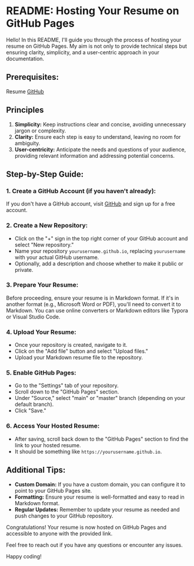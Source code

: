 # README: Hosting Your Resume on GitHub Pages

Hello! In this README, I'll guide you through the process of hosting your resume on GitHub Pages. My aim is not only to provide technical steps but ensuring clarity, simplicity, and a user-centric approach in your documentation.

## Prerequisites:
Resume [GitHub]([index.md](https://github.com/rishamD/rishamD.github.io/blob/main/index.md))


## Principles
1. **Simplicity:** Keep instructions clear and concise, avoiding unnecessary jargon or complexity.
2. **Clarity:** Ensure each step is easy to understand, leaving no room for ambiguity.
3. **User-centricity:** Anticipate the needs and questions of your audience, providing relevant information and addressing potential concerns.

## Step-by-Step Guide:

### 1. Create a GitHub Account (if you haven't already):

If you don't have a GitHub account, visit [GitHub](https://github.com/) and sign up for a free account.

### 2. Create a New Repository:

- Click on the "+" sign in the top right corner of your GitHub account and select "New repository."
- Name your repository `yourusername.github.io`, replacing `yourusername` with your actual GitHub username.
- Optionally, add a description and choose whether to make it public or private.

### 3. Prepare Your Resume:

Before proceeding, ensure your resume is in Markdown format. If it's in another format (e.g., Microsoft Word or PDF), you'll need to convert it to Markdown. You can use online converters or Markdown editors like Typora or Visual Studio Code.

### 4. Upload Your Resume:

- Once your repository is created, navigate to it.
- Click on the "Add file" button and select "Upload files."
- Upload your Markdown resume file to the repository.

### 5. Enable GitHub Pages:

- Go to the "Settings" tab of your repository.
- Scroll down to the "GitHub Pages" section.
- Under "Source," select "main" or "master" branch (depending on your default branch).
- Click "Save."

### 6. Access Your Hosted Resume:

- After saving, scroll back down to the "GitHub Pages" section to find the link to your hosted resume.
- It should be something like `https://yourusername.github.io`.

## Additional Tips:

- **Custom Domain:** If you have a custom domain, you can configure it to point to your GitHub Pages site.
- **Formatting:** Ensure your resume is well-formatted and easy to read in Markdown format.
- **Regular Updates:** Remember to update your resume as needed and push changes to your GitHub repository.

Congratulations! Your resume is now hosted on GitHub Pages and accessible to anyone with the provided link.

Feel free to reach out if you have any questions or encounter any issues.

Happy coding!
